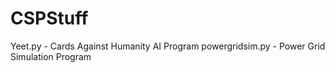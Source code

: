 # CSPStuff
Yeet.py - Cards Against Humanity AI Program
powergridsim.py - Power Grid Simulation Program